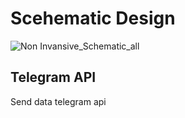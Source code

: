 # Scehematic Design
![Non Invansive_Schematic_all](https://github.com/TuBagus7/Blood_Sugar_Level_IoT_checked/assets/88296190/6b6eed5d-4356-4be0-82c9-5052a3ed5996)

## Telegram API
Send data telegram api
